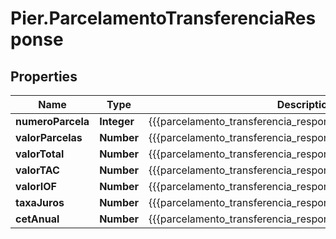 # Pier.ParcelamentoTransferenciaResponse

## Properties
Name | Type | Description | Notes
------------ | ------------- | ------------- | -------------
**numeroParcela** | **Integer** | {{{parcelamento_transferencia_response_numero_parcela_value}}} | [optional] 
**valorParcelas** | **Number** | {{{parcelamento_transferencia_response_valor_parcelas_value}}} | [optional] 
**valorTotal** | **Number** | {{{parcelamento_transferencia_response_valor_total_value}}} | [optional] 
**valorTAC** | **Number** | {{{parcelamento_transferencia_response_valor_t_a_c_value}}} | [optional] 
**valorIOF** | **Number** | {{{parcelamento_transferencia_response_valor_i_o_f_value}}} | [optional] 
**taxaJuros** | **Number** | {{{parcelamento_transferencia_response_taxa_juros_value}}} | [optional] 
**cetAnual** | **Number** | {{{parcelamento_transferencia_response_cet_anual_value}}} | [optional] 


